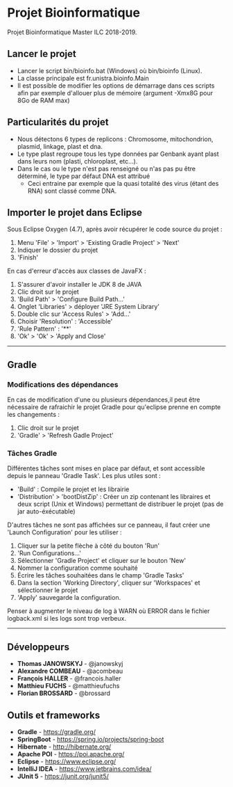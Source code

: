 # Projet Bioinformatique
Projet Bioinformatique Master ILC 2018-2019.

## Lancer le projet

* Lancer le script bin/bioinfo.bat (Windows) où bin/bioinfo (Linux).  
* La classe principale est fr.unistra.bioinfo.Main
* Il est possible de modifier les options de démarrage dans ces scripts afin par exemple
d'allouer plus de mémoire (argument -Xmx8G pour 8Go de RAM max)

## Particularités du projet

* Nous détectons 6 types de replicons : Chromosome, mitochondrion, plasmid, linkage, plast et dna.
* Le type plast regroupe tous les type données par Genbank ayant plast dans leurs nom (plasti, chloroplast, etc...).
* Dans le cas ou le type n'est pas renseigné ou n'as pas pu être déterminé, le type par défaut DNA est attribué
  * Ceci entraine par exemple que la quasi totalité des virus (étant des RNA) sont classé comme DNA.

## Importer le projet dans Eclipse

Sous Eclipse Oxygen (4.7), après avoir récupérer le code source du projet :

1. Menu 'File' > 'Import' > 'Existing Gradle Project' > 'Next'
2. Indiquer le dossier du projet
3. 'Finish'


En cas d'erreur d'accès aux classes de JavaFX :

1. S'assurer d'avoir installer le JDK 8 de JAVA
1. Clic droit sur le projet
2. 'Build Path' > 'Configure Build Path...'
3. Onglet 'Libraries' > déployer 'JRE System Library'
4. Double clic sur 'Access Rules' > 'Add...'
5. Choisir 'Resolution' : 'Accessible'
6. 'Rule Pattern' : '**'
7. 'Ok' > 'Ok' > 'Apply and Close'

--------------------------------------------

## Gradle

### Modifications des dépendances

En cas de modification d'une ou plusieurs dépendances,il peut être
nécessaire de rafraichir le projet Gradle pour qu'eclipse prenne en compte les changements :

1. Clic droit sur le projet
2. 'Gradle' > 'Refresh Gadle Project'

### Tâches Gradle

Différentes tâches sont mises en place par défaut, et sont accessible depuis le panneau 'Gradle Task'. 
Les plus utiles sont :
* 'Build' : Compile le projet et les librairie
* 'Distribution' > 'bootDistZip' : Créer un zip contenant les libraires et deux script (Unix et Windows) permettant de distribuer le projet (pas de jar auto-éxécutable)

D'autres tâches ne sont pas affichées sur ce panneau, il faut créer une 'Launch Configuration' pour les utiliser :
1. Cliquer sur la petite flèche à côté du bouton 'Run'
2. 'Run Configurations...'
3. Sélectionner 'Gradle Project' et cliquer sur le bouton 'New'
4. Nommer la configuration comme souhaité
5. Écrire les tâches souhaitées dans le champ 'Gradle Tasks'
6. Dans la section 'Working Directory', cliquer sur 'Workspaces' et sélectionner le projet
7. 'Apply' sauvegarde la configuration.

Penser à augmenter le niveau de log à WARN où ERROR dans le fichier logback.xml si les logs sont trop verbeux.

-----------------------------

## Développeurs

- **Thomas JANOWSKYJ** - @janowskyj
- **Alexandre COMBEAU** - @acombeau
- **François HALLER** - @francois.haller
- **Matthieu FUCHS** - @matthieufuchs
- **Florian BROSSARD** - @brossard

## Outils et frameworks

- **Gradle** - https://gradle.org/
- **SpringBoot** - https://spring.io/projects/spring-boot
- **Hibernate** - http://hibernate.org/
- **Apache POI** - https://poi.apache.org/
- **Eclipse** - https://www.eclipse.org/
- **IntelliJ IDEA** - https://www.jetbrains.com/idea/
- **JUnit 5** - https://junit.org/junit5/